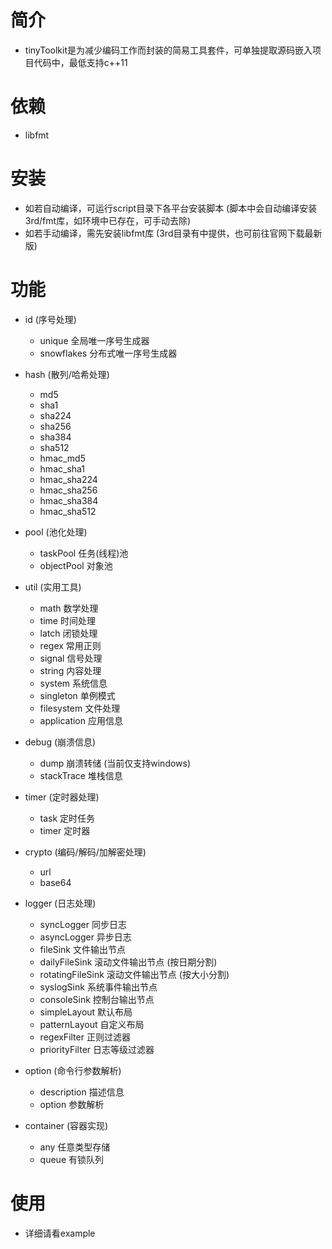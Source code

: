 # 简介

  * tinyToolkit是为减少编码工作而封装的简易工具套件，可单独提取源码嵌入项目代码中，最低支持c++11

# 依赖

  * libfmt

# 安装

  * 如若自动编译，可运行script目录下各平台安装脚本 (脚本中会自动编译安装3rd/fmt库，如环境中已存在，可手动去除)
  * 如若手动编译，需先安装libfmt库 (3rd目录有中提供，也可前往官网下载最新版)

# 功能

  * id  (序号处理)
    * unique  全局唯一序号生成器
    * snowflakes  分布式唯一序号生成器

  * hash  (散列/哈希处理)
    * md5
    * sha1
    * sha224
    * sha256
    * sha384
    * sha512
    * hmac_md5
    * hmac_sha1
    * hmac_sha224
    * hmac_sha256
    * hmac_sha384
    * hmac_sha512

  * pool  (池化处理)
    * taskPool  任务(线程)池
    * objectPool  对象池

  * util  (实用工具)
    * math  数学处理
    * time  时间处理
    * latch 闭锁处理
    * regex 常用正则
    * signal  信号处理
    * string  内容处理
    * system  系统信息
    * singleton  单例模式
    * filesystem  文件处理
    * application  应用信息

  * debug  (崩溃信息)
    * dump  崩溃转储 (当前仅支持windows)
    * stackTrace  堆栈信息

  * timer  (定时器处理)
    * task  定时任务
    * timer  定时器

  * crypto  (编码/解码/加解密处理)
    * url
    * base64

  * logger  (日志处理)
    * syncLogger  同步日志
    * asyncLogger  异步日志
    * fileSink 文件输出节点
    * dailyFileSink  滚动文件输出节点 (按日期分割)
    * rotatingFileSink  滚动文件输出节点 (按大小分割)
    * syslogSink  系统事件输出节点
    * consoleSink  控制台输出节点
    * simpleLayout  默认布局
    * patternLayout  自定义布局
    * regexFilter  正则过滤器
    * priorityFilter  日志等级过滤器

  * option  (命令行参数解析)
    * description 描述信息
    * option  参数解析

  * container  (容器实现)
    * any  任意类型存储
    * queue  有锁队列

# 使用

  * 详细请看example



